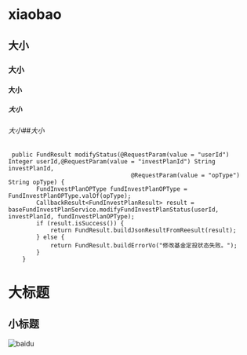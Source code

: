 # xiaobao
## 大小
### 大小
#### 大小
##### 大小
###### 大小##大小
```
 public FundResult modifyStatus(@RequestParam(value = "userId") Integer userId,@RequestParam(value = "investPlanId") String investPlanId,
                                   @RequestParam(value = "opType") String opType) {
        FundInvestPlanOPType fundInvestPlanOPType = FundInvestPlanOPType.valOf(opType);
        CallbackResult<FundInvestPlanResult> result = baseFundInvestPlanService.modifyFundInvestPlanStatus(userId, investPlanId, fundInvestPlanOPType);
        if (result.isSuccess()) {
            return FundResult.buildJsonResultFromReesult(result);
        } else {
            return FundResult.buildErrorVo("修改基金定投状态失败。");
        }
    }
```
大标题
===
小标题
---

![baidu](https://ss0.bdstatic.com/5aV1bjqh_Q23odCf/static/superman/img/logo_top_ca79a146.png)
